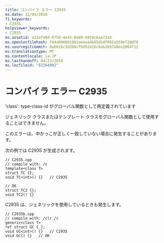 ```yaml
---
title: コンパイラ エラー C2935
ms.date: 11/04/2016
f1_keywords:
- C2935
helpviewer_keywords:
- C2935
ms.assetid: e11ef90d-0756-4e43-8a09-4974c6aa72a3
ms.openlocfilehash: f44a8060910b1aeeaa4b85d1df081a559e720df8
ms.sourcegitcommit: 0ab61bc3d2b6cfbd52a16c6ab2b97a8ea1864f12
ms.translationtype: MT
ms.contentlocale: ja-JP
ms.lasthandoff: 04/23/2019
ms.locfileid: "62164892"
---
```

# <a name="compiler-error-c2935"></a>コンパイラ エラー C2935

'class': type-class-id がグローバル関数として再定義されています

ジェネリック クラスまたはテンプレート クラスをグローバル関数として使用することはできません。

このエラーは、中かっこが正しく一致していない場合に発生することがあります。

次の例では C2935 が生成されます。

```
// C2935.cpp
// compile with: /c
template<class T>
struct TC {};
void TC<int>() {}   // C2935

// OK
struct TC2 {};
void TC2() {}
```

C2935 は、ジェネリックを使用しているときも発生します。

```
// C2935b.cpp
// compile with: /clr /c
generic<class T>
ref struct GC { };
void GC<int>() {}   // C2935
void GC() {}   // OK
```